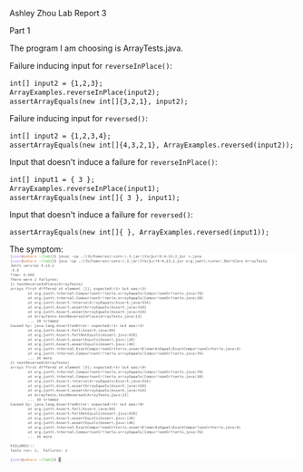 Ashley Zhou
Lab Report 3

Part 1

The program I am choosing is ArrayTests.java. 

Failure inducing input for `reverseInPlace()`:
```
int[] input2 = {1,2,3};
ArrayExamples.reverseInPlace(input2);
assertArrayEquals(new int[]{3,2,1}, input2);
```
Failure inducing input for `reversed()`:
```
int[] input2 = {1,2,3,4};
assertArrayEquals(new int[]{4,3,2,1}, ArrayExamples.reversed(input2));
```
Input that doesn't induce a failure for `reverseInPlace()`:
```
int[] input1 = { 3 };
ArrayExamples.reverseInPlace(input1);
assertArrayEquals(new int[]{ 3 }, input1);
```
Input that doesn't induce a failure for `reversed()`:
```
assertArrayEquals(new int[]{ }, ArrayExamples.reversed(input1));
```
The symptom: ![Image](3-1.png)
